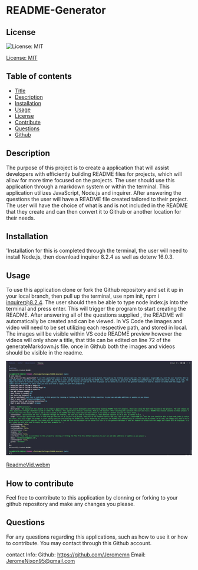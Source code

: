
# README-Generator

## License
![License: MIT](https://img.shields.io/badge/License-MIT-yellow.svg)

[License: MIT](https://opensource.org/licenses/MIT)
	

## Table of contents
* [Title](#title) 
* [Description](#description)
* [Installation](#installation)
* [Usage](#usage)
* [License](#license)
* [Contribute](#contribute)
* [Questions](#questions)
* [Github](#github)

## Description
The purpose of this project is to create a application that will assist developers with efficiently building README files for projects, which will allow for more time focused on the projects. The user should use this application through a markdown system or within the terminal. This application utilizes JavaScript, Node.js and inquirer. After answering the questions the user will have a README file created tailored to their project. The user will have the choice of what is and is not included in the README that they create and can then convert it to Github or another location for their needs.
    
## Installation
'Installation for this is completed through the terminal, the user will need to install Node.js, then download inquirer 8.2.4 as well as dotenv 16.0.3.

## Usage
To use this application clone or fork the Github repository and set it up in your local branch, then pull up the terminal, use npm init, npm i inquirer@8.2.4. The user should then be able to type node index.js into the terminal and press enter. This will trigger the program to start creating the README. After answering all of the questions supplied , the README will automatically be created  and can be viewed. In VS Code the images and video will need to be set utilizing  each respective path, and stored in local. The images will be visible within VS code README preview however the videos will only show a title, that title can be edited on line 72 of the generateMarkdown.js file. once in Github both the images and videos should be visible in the readme. 

<img src= "assets\ReadMe-terminal.jpg"></img>


[ReadmeVid.webm](https://user-images.githubusercontent.com/112592440/194686454-0258ae37-2b10-4740-bff3-122ac46b65b0.webm)


## 


## How to contribute
Feel free to contribute to this application by clonning or forking to your github repository and make any changes you please.

## 


## Questions
For any questions regarding this applications, such as how to use it or how to contribute. You may contact through this Github account.

contact Info:
Github: https://github.com/Jeromemn
Email: [JeromeNixon95@gmail.com](mailto:JeromeNixon95@gmail.com)
